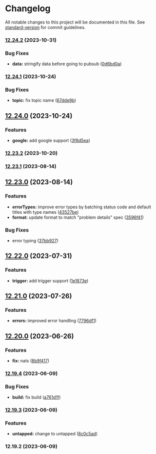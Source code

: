 # Changelog

All notable changes to this project will be documented in this file. See [standard-version](https://github.com/conventional-changelog/standard-version) for commit guidelines.

### [12.24.2](https://github.com/crittelmeyer/baddie/compare/v12.24.1...v12.24.2) (2023-10-31)


### Bug Fixes

* **data:** stringify data before going to pubsub ([0d6bd0a](https://github.com/crittelmeyer/baddie/commit/0d6bd0a93cf0c14e24570822f62390a041b83e9b))

### [12.24.1](https://github.com/crittelmeyer/baddie/compare/v12.24.0...v12.24.1) (2023-10-24)


### Bug Fixes

* **topic:** fix topic name ([67dde9b](https://github.com/crittelmeyer/baddie/commit/67dde9b5218be8414771fcceeabb5cef0e86d208))

## [12.24.0](https://github.com/crittelmeyer/baddie/compare/v12.23.2...v12.24.0) (2023-10-24)


### Features

* **google:** add google support ([3f8d5ea](https://github.com/crittelmeyer/baddie/commit/3f8d5eafa3984185ab38b9c6e5906e2dd75c3cd3))

### [12.23.2](https://github.com/crittelmeyer/baddie/compare/v12.23.1...v12.23.2) (2023-10-20)

### [12.23.1](https://github.com/untapped-solutions/baddie/compare/v12.23.0...v12.23.1) (2023-08-14)

## [12.23.0](https://github.com/untapped-solutions/baddie/compare/v12.22.0...v12.23.0) (2023-08-14)


### Features

* **errorTypes:** improve error types by batching status code and default titles with type names ([43527be](https://github.com/untapped-solutions/baddie/commit/43527be8b66d32b8ae745fb83e605814f31a7e0c))
* **format:** update format to match "problem details" spec ([3596f41](https://github.com/untapped-solutions/baddie/commit/3596f417c2cd033f21299b4717d8fd9a7a2e77f5))


### Bug Fixes

* error typing ([37bb927](https://github.com/untapped-solutions/baddie/commit/37bb927935d9db8089f50b11acbf66b9756a2220))

## [12.22.0](https://github.com/untapped-solutions/baddie/compare/v12.21.0...v12.22.0) (2023-07-31)


### Features

* **trigger:** add trigger support ([1e1873e](https://github.com/untapped-solutions/baddie/commit/1e1873e7720f2960ddbee8c20ec6f8c2fe0d0dee))

## [12.21.0](https://github.com/untapped-solutions/baddie/compare/v12.20.0...v12.21.0) (2023-07-26)


### Features

* **errors:** improved error handling ([7796df1](https://github.com/untapped-solutions/baddie/commit/7796df1fa09bfc2a68b09173877ccaee1bcd5520))

## [12.20.0](https://github.com/untapped-solutions/baddie/compare/v12.19.4...v12.20.0) (2023-06-26)


### Features

* **fix:** nats ([8b9f417](https://github.com/untapped-solutions/baddie/commit/8b9f4170a5e8d86ca02e9169ee495a1c16dfc4b0))

### [12.19.4](https://github.com/untapped-solutions/baddie/compare/v12.19.3...v12.19.4) (2023-06-09)


### Bug Fixes

* **build:** fix build ([a761d1f](https://github.com/untapped-solutions/baddie/commit/a761d1f25711d43b639a2d5eca74eafe3068253a))

### [12.19.3](https://github.com/untapped-solutions/baddie/compare/v12.19.2...v12.19.3) (2023-06-09)


### Features

* **untapped:** change to untapped ([8c0c5ad](https://github.com/untapped-solutions/baddie/commit/8c0c5ad6175cf41593af3440fd77bdb86d714db7))

### 12.19.2 (2023-06-09)
